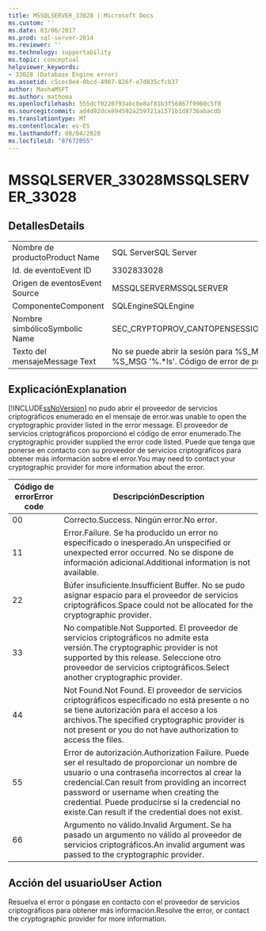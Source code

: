 ```yaml
---
title: MSSQLSERVER_33028 | Microsoft Docs
ms.custom: ''
ms.date: 03/06/2017
ms.prod: sql-server-2014
ms.reviewer: ''
ms.technology: supportability
ms.topic: conceptual
helpviewer_keywords:
- 33028 (Database Engine error)
ms.assetid: c5cec0e4-0bcd-4907-826f-e7d835cfcb37
author: MashaMSFT
ms.author: mathoma
ms.openlocfilehash: 555dcf0220793abc0e8af81b3f56867f9960c5f0
ms.sourcegitcommit: ad4d92dce894592a259721a1571b1d8736abacdb
ms.translationtype: MT
ms.contentlocale: es-ES
ms.lasthandoff: 08/04/2020
ms.locfileid: "87672055"
---
```

# <a name="mssqlserver_33028"></a><span data-ttu-id="34c33-102">MSSQLSERVER_33028</span><span class="sxs-lookup"><span data-stu-id="34c33-102">MSSQLSERVER_33028</span></span>
    
## <a name="details"></a><span data-ttu-id="34c33-103">Detalles</span><span class="sxs-lookup"><span data-stu-id="34c33-103">Details</span></span>  
  
|||  
|-|-|  
|<span data-ttu-id="34c33-104">Nombre de producto</span><span class="sxs-lookup"><span data-stu-id="34c33-104">Product Name</span></span>|<span data-ttu-id="34c33-105">SQL Server</span><span class="sxs-lookup"><span data-stu-id="34c33-105">SQL Server</span></span>|  
|<span data-ttu-id="34c33-106">Id. de evento</span><span class="sxs-lookup"><span data-stu-id="34c33-106">Event ID</span></span>|<span data-ttu-id="34c33-107">33028</span><span class="sxs-lookup"><span data-stu-id="34c33-107">33028</span></span>|  
|<span data-ttu-id="34c33-108">Origen de eventos</span><span class="sxs-lookup"><span data-stu-id="34c33-108">Event Source</span></span>|<span data-ttu-id="34c33-109">MSSQLSERVER</span><span class="sxs-lookup"><span data-stu-id="34c33-109">MSSQLSERVER</span></span>|  
|<span data-ttu-id="34c33-110">Componente</span><span class="sxs-lookup"><span data-stu-id="34c33-110">Component</span></span>|<span data-ttu-id="34c33-111">SQLEngine</span><span class="sxs-lookup"><span data-stu-id="34c33-111">SQLEngine</span></span>|  
|<span data-ttu-id="34c33-112">Nombre simbólico</span><span class="sxs-lookup"><span data-stu-id="34c33-112">Symbolic Name</span></span>|<span data-ttu-id="34c33-113">SEC_CRYPTOPROV_CANTOPENSESSION</span><span class="sxs-lookup"><span data-stu-id="34c33-113">SEC_CRYPTOPROV_CANTOPENSESSION</span></span>|  
|<span data-ttu-id="34c33-114">Texto del mensaje</span><span class="sxs-lookup"><span data-stu-id="34c33-114">Message Text</span></span>|<span data-ttu-id="34c33-115">No se puede abrir la sesión para %S_MSG '%.\*ls'.</span><span class="sxs-lookup"><span data-stu-id="34c33-115">Cannot open session for %S_MSG '%.\*ls'.</span></span> <span data-ttu-id="34c33-116">Código de error de proveedor: %d.</span><span class="sxs-lookup"><span data-stu-id="34c33-116">Provider error code: %d.</span></span>|  
  
## <a name="explanation"></a><span data-ttu-id="34c33-117">Explicación</span><span class="sxs-lookup"><span data-stu-id="34c33-117">Explanation</span></span>  
 [!INCLUDE[ssNoVersion](../../includes/ssnoversion-md.md)] <span data-ttu-id="34c33-118">no pudo abrir el proveedor de servicios criptográficos enumerado en el mensaje de error.</span><span class="sxs-lookup"><span data-stu-id="34c33-118">was unable to open the cryptographic provider listed in the error message.</span></span> <span data-ttu-id="34c33-119">El proveedor de servicios criptográficos proporcionó el código de error enumerado.</span><span class="sxs-lookup"><span data-stu-id="34c33-119">The cryptographic provider supplied the error code listed.</span></span> <span data-ttu-id="34c33-120">Puede que tenga que ponerse en contacto con su proveedor de servicios criptográficos para obtener más información sobre el error.</span><span class="sxs-lookup"><span data-stu-id="34c33-120">You may need to contact your cryptographic provider for more information about the error.</span></span>  
  
|<span data-ttu-id="34c33-121">Código de error</span><span class="sxs-lookup"><span data-stu-id="34c33-121">Error code</span></span>|<span data-ttu-id="34c33-122">Descripción</span><span class="sxs-lookup"><span data-stu-id="34c33-122">Description</span></span>|  
|----------------|-----------------|  
|<span data-ttu-id="34c33-123">0</span><span class="sxs-lookup"><span data-stu-id="34c33-123">0</span></span>|<span data-ttu-id="34c33-124">Correcto.</span><span class="sxs-lookup"><span data-stu-id="34c33-124">Success.</span></span> <span data-ttu-id="34c33-125">Ningún error.</span><span class="sxs-lookup"><span data-stu-id="34c33-125">No error.</span></span>|  
|<span data-ttu-id="34c33-126">1</span><span class="sxs-lookup"><span data-stu-id="34c33-126">1</span></span>|<span data-ttu-id="34c33-127">Error.</span><span class="sxs-lookup"><span data-stu-id="34c33-127">Failure.</span></span> <span data-ttu-id="34c33-128">Se ha producido un error no especificado o inesperado.</span><span class="sxs-lookup"><span data-stu-id="34c33-128">An unspecified or unexpected error occurred.</span></span> <span data-ttu-id="34c33-129">No se dispone de información adicional.</span><span class="sxs-lookup"><span data-stu-id="34c33-129">Additional information is not available.</span></span>|  
|<span data-ttu-id="34c33-130">2</span><span class="sxs-lookup"><span data-stu-id="34c33-130">2</span></span>|<span data-ttu-id="34c33-131">Búfer insuficiente.</span><span class="sxs-lookup"><span data-stu-id="34c33-131">Insufficient Buffer.</span></span> <span data-ttu-id="34c33-132">No se pudo asignar espacio para el proveedor de servicios criptográficos.</span><span class="sxs-lookup"><span data-stu-id="34c33-132">Space could not be allocated for the cryptographic provider.</span></span>|  
|<span data-ttu-id="34c33-133">3</span><span class="sxs-lookup"><span data-stu-id="34c33-133">3</span></span>|<span data-ttu-id="34c33-134">No compatible.</span><span class="sxs-lookup"><span data-stu-id="34c33-134">Not Supported.</span></span> <span data-ttu-id="34c33-135">El proveedor de servicios criptográficos no admite esta versión.</span><span class="sxs-lookup"><span data-stu-id="34c33-135">The cryptographic provider is not supported by this release.</span></span> <span data-ttu-id="34c33-136">Seleccione otro proveedor de servicios criptográficos.</span><span class="sxs-lookup"><span data-stu-id="34c33-136">Select another cryptographic provider.</span></span>|  
|<span data-ttu-id="34c33-137">4</span><span class="sxs-lookup"><span data-stu-id="34c33-137">4</span></span>|<span data-ttu-id="34c33-138">Not Found.</span><span class="sxs-lookup"><span data-stu-id="34c33-138">Not Found.</span></span> <span data-ttu-id="34c33-139">El proveedor de servicios criptográficos especificado no está presente o no se tiene autorización para el acceso a los archivos.</span><span class="sxs-lookup"><span data-stu-id="34c33-139">The specified cryptographic provider is not present or you do not have authorization to access the files.</span></span>|  
|<span data-ttu-id="34c33-140">5</span><span class="sxs-lookup"><span data-stu-id="34c33-140">5</span></span>|<span data-ttu-id="34c33-141">Error de autorización.</span><span class="sxs-lookup"><span data-stu-id="34c33-141">Authorization Failure.</span></span> <span data-ttu-id="34c33-142">Puede ser el resultado de proporcionar un nombre de usuario o una contraseña incorrectos al crear la credencial.</span><span class="sxs-lookup"><span data-stu-id="34c33-142">Can result from providing an incorrect password or username when creating the credential.</span></span> <span data-ttu-id="34c33-143">Puede producirse si la credencial no existe.</span><span class="sxs-lookup"><span data-stu-id="34c33-143">Can result if the credential does not exist.</span></span>|  
|<span data-ttu-id="34c33-144">6</span><span class="sxs-lookup"><span data-stu-id="34c33-144">6</span></span>|<span data-ttu-id="34c33-145">Argumento no válido.</span><span class="sxs-lookup"><span data-stu-id="34c33-145">Invalid Argument.</span></span> <span data-ttu-id="34c33-146">Se ha pasado un argumento no válido al proveedor de servicios criptográficos.</span><span class="sxs-lookup"><span data-stu-id="34c33-146">An invalid argument was passed to the cryptographic provider.</span></span>|  
  
## <a name="user-action"></a><span data-ttu-id="34c33-147">Acción del usuario</span><span class="sxs-lookup"><span data-stu-id="34c33-147">User Action</span></span>  
 <span data-ttu-id="34c33-148">Resuelva el error o póngase en contacto con el proveedor de servicios criptográficos para obtener más información.</span><span class="sxs-lookup"><span data-stu-id="34c33-148">Resolve the error, or contact the cryptographic provider for more information.</span></span>  
  
  
